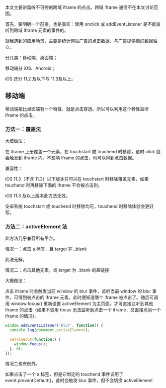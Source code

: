 本文主要讲监听不可控的跨域 iframe 的点击。跨域 iframe 通信不在本文讨论范围。



首先，要明确一个前提，也是事实：使用 onclick 或 addEventListener 是不能监听到跨域 iframe 元素的事件的。



就我遇到的应用场景，主要是统计网站广告的点击数据，与广告提供商的数据独立。



分几类：移动端、桌面端；

移动端分 iOS、Android；

iOS 还分 11.2 及以下与 11.3及以上。



## 移动端

移动端相比桌面端有一个特性，就是点击穿透。所以可以利用这个特性监听 iframe 的点击。



### 方法一：覆盖法

大概做法：

在 iframe 上册覆盖一个元素，在 touchstart 或 touchend 时移除，这时 click 就会触发到 iframe 内。不影响 iframe 的点击，也可以得到点击数据。



兼容性：

iOS 11.3（不含 11.3）以下版本只可以在 touchstart 时移除覆盖元素，如果 touchend 时再移除下面的 iframe 不会被点击到。

iOS 11.3 及以上版本此方法无效。

安卓系统 touchstart 或 touchend 时移除均可，touchend 时移除体验会更好写。



### 方法二：activeElement 法

此方法几乎兼容所有平台。



情况一：点击 a 标签，且 target 非 _blank

此法无解。

情况二：点击其他元素，或 target 为 _blank 的超链接

大概做法：

点击 iframe 时会触发当前 window 的 blur 事件，监听当前 window 的 blur 事件，可得到被点击的 iframe 元素。此时便知道哪个 iframe 被点击了。随后可调用 window.focus() 重新设置 activeElement 为主页面。才可直接监听到其他 iframe 的点击（如果不调用 focus 无法监听到点击一个 iframe，又直接点另一个 iframe 的情况）。

```javascript
window.addEventListener('blur', function() {
  console.log(document.activeElement);
  
  setTimeout(function() {
	window.focus();
  }, 0);
});
```

情况二也有例外。

如果点击了一个 a 标签，但是它绑定的 touchend 事件调用了 event.preventDefault()，此时会触发 blur 事件，但不会切换 activeElement

